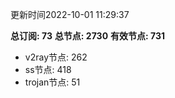 更新时间2022-10-01 11:29:37

**总订阅: 73**
**总节点: 2730**
**有效节点: 731**
- v2ray节点: 262
- ss节点: 418
- trojan节点: 51
